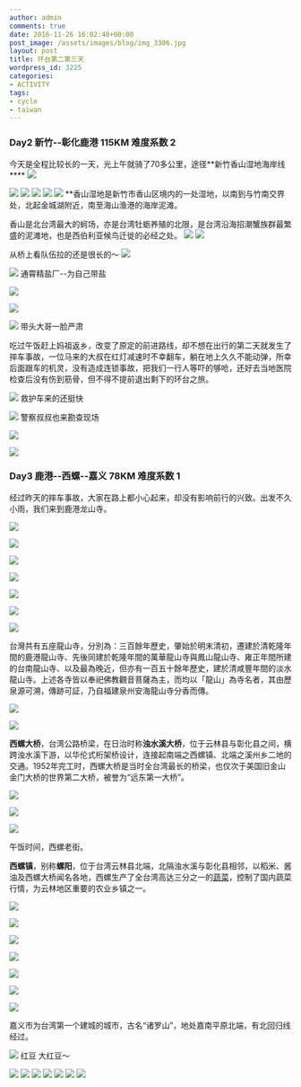 ```yaml
---
author: admin
comments: true
date: 2016-11-26 16:02:48+00:00
post_image: /assets/images/blog/img_3306.jpg
layout: post
title: 环台第二第三天
wordpress_id: 3225
categories:
- ACTIVITY
tags:
- cycle
- taiwan
---
```


### **Day2 新竹--彰化鹿港 115KM 难度系数 2**


今天是全程比较长的一天，光上午就骑了70多公里，途径**新竹香山湿地海岸线****
![]({{site.baseurl}}/assets/images/blog/img_3279.jpg)

![]({{site.baseurl}}/assets/images/blog/img_3268.jpg)
![]({{site.baseurl}}/assets/images/blog/dsc_5504.jpg)
![]({{site.baseurl}}/assets/images/blog/img_3250.jpg)
![]({{site.baseurl}}/assets/images/blog/img_3223.jpg)
![]({{site.baseurl}}/assets/images/blog/img_3222.jpg)
**香山湿地是新竹市香山区境内的一处湿地，以南到与竹南交界处，北起金城湖附近，南至海山渔港的海岸泥滩。

香山是北台湾最大的蚵场，亦是台湾牡蛎养殖的北限，是台湾沿海招潮蟹族群最繁盛的泥滩地，也是西伯利亚候鸟迁徙的必经之处。
![]({{site.baseurl}}/assets/images/blog/img_3222.jpg)
![]({{site.baseurl}}/assets/images/blog/dsc_5191.jpg)

从桥上看队伍拉的还是很长的～
![]({{site.baseurl}}/assets/images/blog/dsc_5202.jpg)

![]({{site.baseurl}}/assets/images/blog/img_3239.jpg)
通霄精盐厂--为自己带盐

![]({{site.baseurl}}/assets/images/blog/dsc_5388.jpg)

![]({{site.baseurl}}/assets/images/blog/dsc_5408.jpg)

![]({{site.baseurl}}/assets/images/blog/dsc_5446.jpg)
带头大哥一脸严肃

吃过午饭赶上妈祖返乡，改变了原定的前进路线，却不想在出行的第二天就发生了摔车事故，一位马来的大叔在红灯减速时不幸翻车，躺在地上久久不能动弹，所幸后面跟车的机灵，没有造成连锁事故，把我们一行人等吓的够呛，还好去当地医院检查后没有伤到筋骨，但不得不提前退出剩下的环台之旅。

![]({{site.baseurl}}/assets/images/blog/img_3249.jpg)
救护车来的还挺快

![]({{site.baseurl}}/assets/images/blog/img_3250.jpg)
警察叔叔也来勘查现场

![]({{site.baseurl}}/assets/images/blog/img_3261.jpg)

![]({{site.baseurl}}/assets/images/blog/img_3268.jpg)


### **Day3 鹿港--西螺--嘉义 78KM 难度系数 1**


经过昨天的摔车事故，大家在路上都小心起来，却没有影响前行的兴致。出发不久小雨，我们来到鹿港龙山寺。

![]({{site.baseurl}}/assets/images/blog/img_3340.jpg)

![]({{site.baseurl}}/assets/images/blog/dsc_5669.jpg)

![]({{site.baseurl}}/assets/images/blog/dsc_5740.jpg)

![]({{site.baseurl}}/assets/images/blog/dsc_5702.jpg)

![]({{site.baseurl}}/assets/images/blog/img_3298.jpg)

![]({{site.baseurl}}/assets/images/blog/img_6832.jpg)

![]({{site.baseurl}}/assets/images/blog/img_3287.jpg)


台灣共有五座龍山寺，分別為：三百餘年歷史，肇始於明末清初，遷建於清乾隆年間的鹿港龍山寺、先後同建於乾隆年間的萬華龍山寺與鳳山龍山寺、雍正年間所建的台南龍山寺、以及最為晚近，但亦有一百五十餘年歷史，建於清咸豐年間的淡水龍山寺。上述各寺皆以奉祀佛教觀音菩薩為主，而均以「龍山」為寺名者，其由歷泉源可溯，傳跡可証，乃自福建泉州安海龍山寺分香而傳。


![]({{site.baseurl}}/assets/images/blog/img_3292.jpg)

![]({{site.baseurl}}/assets/images/blog/dsc_5539.jpg)


**西螺大桥**，台湾公路桥梁，在日治时称**浊水溪大桥**，位于云林县与彰化县之间，横跨浊水溪下游，以华伦式桁架桥设计，连接起南端之西螺镇、北端之溪州乡二地的交通。1952年完工时，西螺大桥是当时全台湾最长的桥梁，也仅次于美国旧金山金门大桥的世界第二大桥，被誉为“远东第一大桥”。


![]({{site.baseurl}}/assets/images/blog/img_3306.jpg)

![]({{site.baseurl}}/assets/images/blog/dsc_5610.jpg)

![]({{site.baseurl}}/assets/images/blog/img_3450.jpg)

午饭时间，西螺老街。


**西螺镇**，别称**螺阳**，位于台湾云林县北端，北隔浊水溪与彰化县相邻，以稻米、酱油及西螺大桥闻名各地，西螺生产了全台湾高达三分之一的[蔬菜](https://zh.wikipedia.org/wiki/%E8%94%AC%E8%8F%9C)，控制了国内蔬菜行情，为云林地区重要的农业乡镇之一。


![]({{site.baseurl}}/assets/images/blog/img_3323.jpg)

![]({{site.baseurl}}/assets/images/blog/img_3320.jpg)

![]({{site.baseurl}}/assets/images/blog/img_3316.jpg)

![]({{site.baseurl}}/assets/images/blog/img_3315.jpg)

![]({{site.baseurl}}/assets/images/blog/img_3318.jpg)

![]({{site.baseurl}}/assets/images/blog/img_3319.jpg)

![]({{site.baseurl}}/assets/images/blog/img_3302.jpg)

嘉义市为台湾第一个建城的城市，古名“诸罗山”，地处嘉南平原北端，有北回归线经过。

![]({{site.baseurl}}/assets/images/blog/img_3357.jpg)
红豆 大红豆～

![]({{site.baseurl}}/assets/images/blog/img_3348.jpg)
![]({{site.baseurl}}/assets/images/blog/img_3350.jpg)
![]({{site.baseurl}}/assets/images/blog/img_3352.jpg)
![]({{site.baseurl}}/assets/images/blog/img_3353.jpg)
![]({{site.baseurl}}/assets/images/blog/img_3346.jpg)
![]({{site.baseurl}}/assets/images/blog/img_3345-1.jpg)
![]({{site.baseurl}}/assets/images/blog/img_3341-1.jpg)
